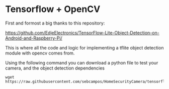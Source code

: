 # Tensorflow + OpenCV
First and formost a big thanks to this repository:

https://github.com/EdjeElectronics/TensorFlow-Lite-Object-Detection-on-Android-and-Raspberry-Pi/

This is where all the code and logic for implementing a tflite object detection module with opencv comes from.

Using the following command you can download a python file to test your camera, and the object detection dependencies

```
wget https://raw.githubusercontent.com/sebcampos/HomeSecurityCamera/tensorflow_integration/
```
